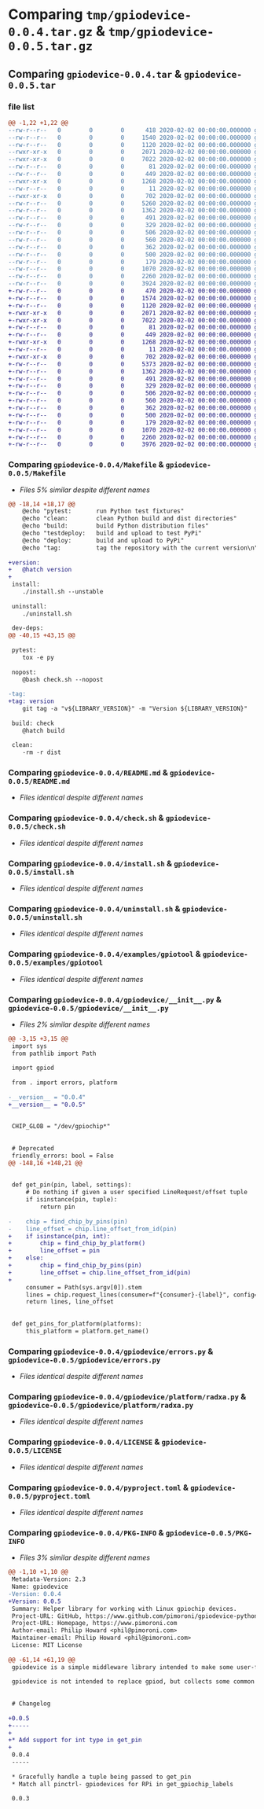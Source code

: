 # Comparing `tmp/gpiodevice-0.0.4.tar.gz` & `tmp/gpiodevice-0.0.5.tar.gz`

## Comparing `gpiodevice-0.0.4.tar` & `gpiodevice-0.0.5.tar`

### file list

```diff
@@ -1,22 +1,22 @@
--rw-r--r--   0        0        0      418 2020-02-02 00:00:00.000000 gpiodevice-0.0.4/CHANGELOG.md
--rw-r--r--   0        0        0     1540 2020-02-02 00:00:00.000000 gpiodevice-0.0.4/Makefile
--rw-r--r--   0        0        0     1120 2020-02-02 00:00:00.000000 gpiodevice-0.0.4/README.md
--rwxr-xr-x   0        0        0     2071 2020-02-02 00:00:00.000000 gpiodevice-0.0.4/check.sh
--rwxr-xr-x   0        0        0     7022 2020-02-02 00:00:00.000000 gpiodevice-0.0.4/install.sh
--rw-r--r--   0        0        0       81 2020-02-02 00:00:00.000000 gpiodevice-0.0.4/requirements-dev.txt
--rw-r--r--   0        0        0      449 2020-02-02 00:00:00.000000 gpiodevice-0.0.4/tox.ini
--rwxr-xr-x   0        0        0     1268 2020-02-02 00:00:00.000000 gpiodevice-0.0.4/uninstall.sh
--rw-r--r--   0        0        0       11 2020-02-02 00:00:00.000000 gpiodevice-0.0.4/examples/README.md
--rwxr-xr-x   0        0        0      702 2020-02-02 00:00:00.000000 gpiodevice-0.0.4/examples/gpiotool
--rw-r--r--   0        0        0     5260 2020-02-02 00:00:00.000000 gpiodevice-0.0.4/gpiodevice/__init__.py
--rw-r--r--   0        0        0     1362 2020-02-02 00:00:00.000000 gpiodevice-0.0.4/gpiodevice/errors.py
--rw-r--r--   0        0        0      491 2020-02-02 00:00:00.000000 gpiodevice-0.0.4/gpiodevice/platform/__init__.py
--rw-r--r--   0        0        0      329 2020-02-02 00:00:00.000000 gpiodevice-0.0.4/gpiodevice/platform/alienware.py
--rw-r--r--   0        0        0      506 2020-02-02 00:00:00.000000 gpiodevice-0.0.4/gpiodevice/platform/pi.py
--rw-r--r--   0        0        0      560 2020-02-02 00:00:00.000000 gpiodevice-0.0.4/gpiodevice/platform/radxa.py
--rw-r--r--   0        0        0      362 2020-02-02 00:00:00.000000 gpiodevice-0.0.4/tests/conftest.py
--rw-r--r--   0        0        0      500 2020-02-02 00:00:00.000000 gpiodevice-0.0.4/tests/test_features.py
--rw-r--r--   0        0        0      179 2020-02-02 00:00:00.000000 gpiodevice-0.0.4/.gitignore
--rw-r--r--   0        0        0     1070 2020-02-02 00:00:00.000000 gpiodevice-0.0.4/LICENSE
--rw-r--r--   0        0        0     2260 2020-02-02 00:00:00.000000 gpiodevice-0.0.4/pyproject.toml
--rw-r--r--   0        0        0     3924 2020-02-02 00:00:00.000000 gpiodevice-0.0.4/PKG-INFO
+-rw-r--r--   0        0        0      470 2020-02-02 00:00:00.000000 gpiodevice-0.0.5/CHANGELOG.md
+-rw-r--r--   0        0        0     1574 2020-02-02 00:00:00.000000 gpiodevice-0.0.5/Makefile
+-rw-r--r--   0        0        0     1120 2020-02-02 00:00:00.000000 gpiodevice-0.0.5/README.md
+-rwxr-xr-x   0        0        0     2071 2020-02-02 00:00:00.000000 gpiodevice-0.0.5/check.sh
+-rwxr-xr-x   0        0        0     7022 2020-02-02 00:00:00.000000 gpiodevice-0.0.5/install.sh
+-rw-r--r--   0        0        0       81 2020-02-02 00:00:00.000000 gpiodevice-0.0.5/requirements-dev.txt
+-rw-r--r--   0        0        0      449 2020-02-02 00:00:00.000000 gpiodevice-0.0.5/tox.ini
+-rwxr-xr-x   0        0        0     1268 2020-02-02 00:00:00.000000 gpiodevice-0.0.5/uninstall.sh
+-rw-r--r--   0        0        0       11 2020-02-02 00:00:00.000000 gpiodevice-0.0.5/examples/README.md
+-rwxr-xr-x   0        0        0      702 2020-02-02 00:00:00.000000 gpiodevice-0.0.5/examples/gpiotool
+-rw-r--r--   0        0        0     5373 2020-02-02 00:00:00.000000 gpiodevice-0.0.5/gpiodevice/__init__.py
+-rw-r--r--   0        0        0     1362 2020-02-02 00:00:00.000000 gpiodevice-0.0.5/gpiodevice/errors.py
+-rw-r--r--   0        0        0      491 2020-02-02 00:00:00.000000 gpiodevice-0.0.5/gpiodevice/platform/__init__.py
+-rw-r--r--   0        0        0      329 2020-02-02 00:00:00.000000 gpiodevice-0.0.5/gpiodevice/platform/alienware.py
+-rw-r--r--   0        0        0      506 2020-02-02 00:00:00.000000 gpiodevice-0.0.5/gpiodevice/platform/pi.py
+-rw-r--r--   0        0        0      560 2020-02-02 00:00:00.000000 gpiodevice-0.0.5/gpiodevice/platform/radxa.py
+-rw-r--r--   0        0        0      362 2020-02-02 00:00:00.000000 gpiodevice-0.0.5/tests/conftest.py
+-rw-r--r--   0        0        0      500 2020-02-02 00:00:00.000000 gpiodevice-0.0.5/tests/test_features.py
+-rw-r--r--   0        0        0      179 2020-02-02 00:00:00.000000 gpiodevice-0.0.5/.gitignore
+-rw-r--r--   0        0        0     1070 2020-02-02 00:00:00.000000 gpiodevice-0.0.5/LICENSE
+-rw-r--r--   0        0        0     2260 2020-02-02 00:00:00.000000 gpiodevice-0.0.5/pyproject.toml
+-rw-r--r--   0        0        0     3976 2020-02-02 00:00:00.000000 gpiodevice-0.0.5/PKG-INFO
```

### Comparing `gpiodevice-0.0.4/Makefile` & `gpiodevice-0.0.5/Makefile`

 * *Files 5% similar despite different names*

```diff
@@ -18,14 +18,17 @@
 	@echo "pytest:       run Python test fixtures"
 	@echo "clean:        clean Python build and dist directories"
 	@echo "build:        build Python distribution files"
 	@echo "testdeploy:   build and upload to test PyPi"
 	@echo "deploy:       build and upload to PyPi"
 	@echo "tag:          tag the repository with the current version\n"
 
+version:
+	@hatch version
+
 install:
 	./install.sh --unstable
 
 uninstall:
 	./uninstall.sh
 
 dev-deps:
@@ -40,15 +43,15 @@
 
 pytest:
 	tox -e py
 
 nopost:
 	@bash check.sh --nopost
 
-tag:
+tag: version
 	git tag -a "v${LIBRARY_VERSION}" -m "Version ${LIBRARY_VERSION}"
 
 build: check
 	@hatch build
 
 clean:
 	-rm -r dist
```

### Comparing `gpiodevice-0.0.4/README.md` & `gpiodevice-0.0.5/README.md`

 * *Files identical despite different names*

### Comparing `gpiodevice-0.0.4/check.sh` & `gpiodevice-0.0.5/check.sh`

 * *Files identical despite different names*

### Comparing `gpiodevice-0.0.4/install.sh` & `gpiodevice-0.0.5/install.sh`

 * *Files identical despite different names*

### Comparing `gpiodevice-0.0.4/uninstall.sh` & `gpiodevice-0.0.5/uninstall.sh`

 * *Files identical despite different names*

### Comparing `gpiodevice-0.0.4/examples/gpiotool` & `gpiodevice-0.0.5/examples/gpiotool`

 * *Files identical despite different names*

### Comparing `gpiodevice-0.0.4/gpiodevice/__init__.py` & `gpiodevice-0.0.5/gpiodevice/__init__.py`

 * *Files 2% similar despite different names*

```diff
@@ -3,15 +3,15 @@
 import sys
 from pathlib import Path
 
 import gpiod
 
 from . import errors, platform
 
-__version__ = "0.0.4"
+__version__ = "0.0.5"
 
 
 CHIP_GLOB = "/dev/gpiochip*"
 
 
 # Deprecated
 friendly_errors: bool = False
@@ -148,16 +148,21 @@
 
 
 def get_pin(pin, label, settings):
     # Do nothing if given a user specified LineRequest/offset tuple
     if isinstance(pin, tuple):
         return pin
 
-    chip = find_chip_by_pins(pin)
-    line_offset = chip.line_offset_from_id(pin)
+    if isinstance(pin, int):
+        chip = find_chip_by_platform()
+        line_offset = pin
+    else:
+        chip = find_chip_by_pins(pin)
+        line_offset = chip.line_offset_from_id(pin)
+
     consumer = Path(sys.argv[0]).stem
     lines = chip.request_lines(consumer=f"{consumer}-{label}", config={line_offset: settings})
     return lines, line_offset
 
 
 def get_pins_for_platform(platforms):
     this_platform = platform.get_name()
```

### Comparing `gpiodevice-0.0.4/gpiodevice/errors.py` & `gpiodevice-0.0.5/gpiodevice/errors.py`

 * *Files identical despite different names*

### Comparing `gpiodevice-0.0.4/gpiodevice/platform/radxa.py` & `gpiodevice-0.0.5/gpiodevice/platform/radxa.py`

 * *Files identical despite different names*

### Comparing `gpiodevice-0.0.4/LICENSE` & `gpiodevice-0.0.5/LICENSE`

 * *Files identical despite different names*

### Comparing `gpiodevice-0.0.4/pyproject.toml` & `gpiodevice-0.0.5/pyproject.toml`

 * *Files identical despite different names*

### Comparing `gpiodevice-0.0.4/PKG-INFO` & `gpiodevice-0.0.5/PKG-INFO`

 * *Files 3% similar despite different names*

```diff
@@ -1,10 +1,10 @@
 Metadata-Version: 2.3
 Name: gpiodevice
-Version: 0.0.4
+Version: 0.0.5
 Summary: Helper library for working with Linux gpiochip devices.
 Project-URL: GitHub, https://www.github.com/pimoroni/gpiodevice-python
 Project-URL: Homepage, https://www.pimoroni.com
 Author-email: Philip Howard <phil@pimoroni.com>
 Maintainer-email: Philip Howard <phil@pimoroni.com>
 License: MIT License
         
@@ -61,14 +61,19 @@
 gpiodevice is a simple middleware library intended to make some user-facing aspects of interfacing with Linux's GPIO character device ABI (via gpiod) simpler and friendlier.
 
 gpiodevice is not intended to replace gpiod, but collects some common patterns into a reusable library for GPIO-based Python projects.
 
 
 # Changelog
 
+0.0.5
+-----
+
+* Add support for int type in get_pin
+
 0.0.4
 -----
 
 * Gracefully handle a tuple being passed to get_pin
 * Match all pinctrl- gpiodevices for RPi in get_gpiochip_labels
 
 0.0.3
```

